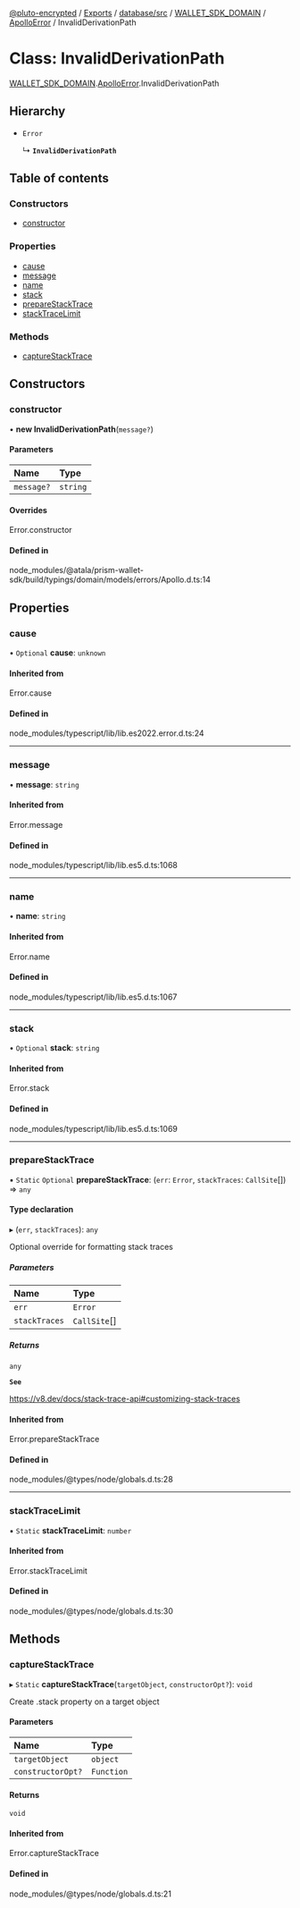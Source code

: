 [@pluto-encrypted](../README.md) / [Exports](../modules.md) / [database/src](../modules/database_src.md) / [WALLET\_SDK\_DOMAIN](../modules/database_src.WALLET_SDK_DOMAIN.md) / [ApolloError](../modules/database_src.WALLET_SDK_DOMAIN.ApolloError.md) / InvalidDerivationPath

# Class: InvalidDerivationPath

[WALLET\_SDK\_DOMAIN](../modules/database_src.WALLET_SDK_DOMAIN.md).[ApolloError](../modules/database_src.WALLET_SDK_DOMAIN.ApolloError.md).InvalidDerivationPath

## Hierarchy

- `Error`

  ↳ **`InvalidDerivationPath`**

## Table of contents

### Constructors

- [constructor](database_src.WALLET_SDK_DOMAIN.ApolloError.InvalidDerivationPath.md#constructor)

### Properties

- [cause](database_src.WALLET_SDK_DOMAIN.ApolloError.InvalidDerivationPath.md#cause)
- [message](database_src.WALLET_SDK_DOMAIN.ApolloError.InvalidDerivationPath.md#message)
- [name](database_src.WALLET_SDK_DOMAIN.ApolloError.InvalidDerivationPath.md#name)
- [stack](database_src.WALLET_SDK_DOMAIN.ApolloError.InvalidDerivationPath.md#stack)
- [prepareStackTrace](database_src.WALLET_SDK_DOMAIN.ApolloError.InvalidDerivationPath.md#preparestacktrace)
- [stackTraceLimit](database_src.WALLET_SDK_DOMAIN.ApolloError.InvalidDerivationPath.md#stacktracelimit)

### Methods

- [captureStackTrace](database_src.WALLET_SDK_DOMAIN.ApolloError.InvalidDerivationPath.md#capturestacktrace)

## Constructors

### constructor

• **new InvalidDerivationPath**(`message?`)

#### Parameters

| Name | Type |
| :------ | :------ |
| `message?` | `string` |

#### Overrides

Error.constructor

#### Defined in

node_modules/@atala/prism-wallet-sdk/build/typings/domain/models/errors/Apollo.d.ts:14

## Properties

### cause

• `Optional` **cause**: `unknown`

#### Inherited from

Error.cause

#### Defined in

node_modules/typescript/lib/lib.es2022.error.d.ts:24

___

### message

• **message**: `string`

#### Inherited from

Error.message

#### Defined in

node_modules/typescript/lib/lib.es5.d.ts:1068

___

### name

• **name**: `string`

#### Inherited from

Error.name

#### Defined in

node_modules/typescript/lib/lib.es5.d.ts:1067

___

### stack

• `Optional` **stack**: `string`

#### Inherited from

Error.stack

#### Defined in

node_modules/typescript/lib/lib.es5.d.ts:1069

___

### prepareStackTrace

▪ `Static` `Optional` **prepareStackTrace**: (`err`: `Error`, `stackTraces`: `CallSite`[]) => `any`

#### Type declaration

▸ (`err`, `stackTraces`): `any`

Optional override for formatting stack traces

##### Parameters

| Name | Type |
| :------ | :------ |
| `err` | `Error` |
| `stackTraces` | `CallSite`[] |

##### Returns

`any`

**`See`**

https://v8.dev/docs/stack-trace-api#customizing-stack-traces

#### Inherited from

Error.prepareStackTrace

#### Defined in

node_modules/@types/node/globals.d.ts:28

___

### stackTraceLimit

▪ `Static` **stackTraceLimit**: `number`

#### Inherited from

Error.stackTraceLimit

#### Defined in

node_modules/@types/node/globals.d.ts:30

## Methods

### captureStackTrace

▸ `Static` **captureStackTrace**(`targetObject`, `constructorOpt?`): `void`

Create .stack property on a target object

#### Parameters

| Name | Type |
| :------ | :------ |
| `targetObject` | `object` |
| `constructorOpt?` | `Function` |

#### Returns

`void`

#### Inherited from

Error.captureStackTrace

#### Defined in

node_modules/@types/node/globals.d.ts:21
